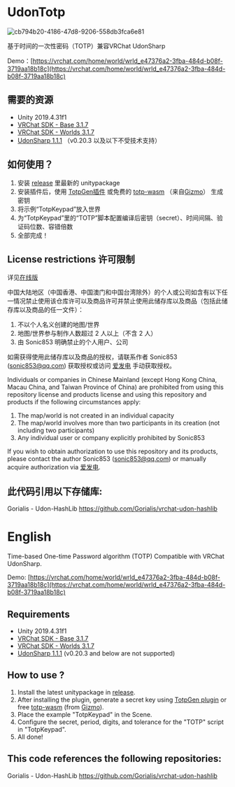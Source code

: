 # UdonTotp

![cb794b20-4186-47d8-9206-558db3fca6e81](https://user-images.githubusercontent.com/8389962/194811277-8a9ad310-75d7-4cbc-9413-52509b08fa20.png)

基于时间的一次性密码（TOTP）兼容VRChat UdonSharp

Demo：[https://vrchat.com/home/world/wrld_e47376a2-3fba-484d-b08f-3719aa18b18c](https://vrchat.com/home/world/wrld_e47376a2-3fba-484d-b08f-3719aa18b18c)

## 需要的资源

* Unity 2019.4.31f1
* [VRChat SDK - Base 3.1.7](https://github.com/Tree-Roots/VRChatPackages)
* [VRChat SDK - Worlds 3.1.7](https://github.com/Tree-Roots/VRChatPackages)
* [UdonSharp 1.1.1](https://github.com/Tree-Roots/VRChatUdonSharpPackages) （v0.20.3 以及以下不受技术支持）

## 如何使用？

1. 安装 [release](https://github.com/Sonic853/UdonTotp/releases/latest) 里最新的 unitypackage
2. 安装插件后，使用 [TotpGen插件](https://853lab.booth.pm/items/4141499) 或免费的 [totp-wasm](https://totp-wasm.vercel.app/) （来自[Gizmo](https://github.com/GizmoOAO)） 生成密钥
3. 将示例“TotpKeypad”放入世界
4. 为“TotpKeypad”里的“TOTP”脚本配置编译后密钥（secret）、时间间隔、验证码位数、容错倍数
5. 全部完成！

## License restrictions 许可限制
详见[在线版](https://github.com/Sonic853/vpm-repos/wiki/License-restrictions-%E8%AE%B8%E5%8F%AF%E9%99%90%E5%88%B6)

中国大陆地区（中国香港、中国澳门和中国台湾除外）的个人或公司如含有以下任一情况禁止使用该仓库许可以及商品许可并禁止使用此储存库以及商品（包括此储存库以及商品的任一文件）：

1. 不以个人名义创建的地图/世界
2. 地图/世界参与制作人数超过 2 人以上（不含 2 人）
3. 由 Sonic853 明确禁止的个人用户、公司

如需获得使用此储存库以及商品的授权，请联系作者 Sonic853 (sonic853@qq.com) 获取授权或访问 [爱发电](https://afdian.com/a/Sonic853) 手动获取授权。

Individuals or companies in Chinese Mainland (except Hong Kong China, Macau China, and Taiwan Province of China) are prohibited from using this repository license and products license and using this repository and products if the following circumstances apply:

1. The map/world is not created in an individual capacity
2. The map/world involves more than two participants in its creation (not including two participants)
3. Any individual user or company explicitly prohibited by Sonic853

If you wish to obtain authorization to use this repository and its products, please contact the author Sonic853 (sonic853@qq.com) or manually acquire authorization via [爱发电](https://afdian.com/a/Sonic853).

## 此代码引用以下存储库:

Gorialis - Udon-HashLib https://github.com/Gorialis/vrchat-udon-hashlib

# English

Time-based One-time Password algorithm (TOTP) Compatible with VRChat UdonSharp.

Demo: [https://vrchat.com/home/world/wrld_e47376a2-3fba-484d-b08f-3719aa18b18c](https://vrchat.com/home/world/wrld_e47376a2-3fba-484d-b08f-3719aa18b18c)

## Requirements

* Unity 2019.4.31f1
* [VRChat SDK - Base 3.1.7](https://github.com/Tree-Roots/VRChatPackages)
* [VRChat SDK - Worlds 3.1.7](https://github.com/Tree-Roots/VRChatPackages)
* [UdonSharp 1.1.1](https://github.com/Tree-Roots/VRChatUdonSharpPackages) (v0.20.3 and below are not supported)

## How to use ?

1. Install the latest unitypackage in [release](https://github.com/Sonic853/UdonTotp/releases/latest).
2. After installing the plugin, generate a secret key using [TotpGen plugin](https://853lab.booth.pm/items/4141499) or free [totp-wasm](https://totp-wasm.vercel.app/) (from [Gizmo](https://github.com/GizmoOAO)).
3. Place the example "TotpKeypad" in the Scene.
4. Configure the secret, period, digits, and tolerance for the "TOTP" script in "TotpKeypad".
5. All done!

## This code references the following repositories:

Gorialis - Udon-HashLib https://github.com/Gorialis/vrchat-udon-hashlib
